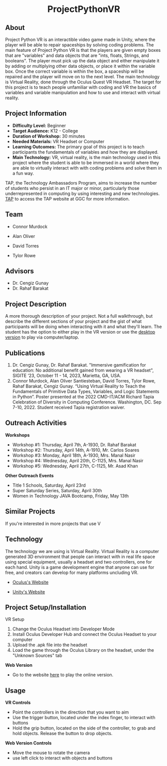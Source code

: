 <p align="center">
  <h1 align="center">ProjectPythonVR</h1>
</p>

## About
  Project Python VR is an interactible video game made in Unity, where the player will be able to repair spaceships by solving coding problems. The main feature of Project Python VR is that the players are given empty boxes that are "variables" and data objects that are "ints, floats, Strings, and booleans". The player must pick up the data object and either manipulate it by adding or multiplying other data objects, or place it within the variable box. Once the correct variable is within the box, a spaceship will be repaired and the player will move on to the next level. The main technology is Virtual Reality, done through the Oculus Quest VR Headset. The target for this project is to teach people unfamiliar with coding and VR the basics of variables and variable manipulation and how to use and interact with virtual reality.
  
  
## Project Information

* <b>Difficulty Level:</b> Beginner
* <b>Target Audience:</b> K12 - College
* <b>Duration of Workshop:</b> 30 minutes
* <b>Needed Materials:</b> VR Headset or Computer
* <b>Learning Outcomes:</b> The primary goal of this project is to teach participants the fundamentals of variables and how they are displayed.
* <b>Main Technology:</b> VR, virtual reality, is the main technology used in this project where the student is able to be immersed in a world where they are able to virtually interact with with coding problems and solve them in a fun way.


TAP, the Technology Ambassadors Program, aims to increase the number of students who persist in an IT major or minor, particularly those underrepresented in computing by using interesting and new technologies. [TAP]([https://www.ggc.edu/academics/schools/school-of-science-and-technology/research-internships-service-learning/technology-ambassador-program/](https://www.ggc.edu/academics/school-of-science-and-technology/research-internships-service-learning/technology-ambassador-program)) to access the TAP website at GGC for more information.
  

 



## Team
- Connor Murdock

- Alan Oliver

- David Torres

- Tylor Rowe

## Advisors
* Dr. Cengiz Gunay
* Dr. Rahaf Barakat

## Project Description
A more thorough description of your project. Not a full walkthrough, but describe the different sections of your project and the gist of what participants will be doing when interacting with it and what they'll learn. The student has the option to either play in the VR version or use the [desktop version](https://simmer.io/@ConnorMurdock/project-python-3d) to play via computer/laptop.

## Publications
1. Dr. Cengiz Gunay, Dr. Rahaf Barakat. "Immersive gamification for education: No additional benefit gained from wearing a VR headset", SIGITE ‘23, October 11 - 14,  2023, Marietta, GA, USA.
2. Connor Murdock, Alan Oliver Santiesteban, David Torres, Tylor Rowe, Rahaf Barakat, Cengiz Gunay. “Using Virtual Reality to Teach the Fundamentals of Primitive Data Types, Variables, and Logic Statements in Python”. Poster presented at the 2022 CMD-IT/ACM Richard Tapia Celebration of Diversity in Computing Conference. Washington, DC. Sep 7-10, 2022. Student received Tapia registration waiver.

## Outreach Activities
**Workshops**
  - Workshop #1: Thursday, April 7th, A-1930, Dr. Rahaf Barakat
  - Workshop #2: Thursday, April 14th, A-1910, Mr. Carlos Soares
  - Workshop #3: Monday, April 18th, A-1930, Mrs. Manal Nasir
  - Workshop #4: Wednesday, April 20th, C-1125, Mrs. Manal Nasir
  - Workshop #5: Wednesday, April 27th, C-1125, Mr. Asad Khan
  
**Other Outreach Events**
  - Title 1 Schools, Saturday, April 23rd
  - Super Saturday Series, Saturday, April 30th
  - Women in Technology JAVA Bootcamp, Friday, May 13th

## Similar Projects
If you're interested in more projects that use V

## Technology
  The technology we are using is Virtual Reality. Virtual Reality is a computer generated 3D environment that people can interact with in real life space using special equipment, usually a headset and two controllers, one for each hand. Unity is a game development engine that anyone can use for free, and creators can develop for many platforms uncluding VR.

- [Oculus's Website](https://www.meta.com/quest/)

- [Unity's Website](https://unity.com/)


## Project Setup/Installation
VR Setup
  1. Change the Oculus Headset into Developer Mode
  2. Install Oculus Developer Hub and connect the Oculus Headset to your computer
  3. Upload the .apk file into the headset
  4. Load the game through the Oculus Library on the headset, under the "Unknown Sources" tab

**Web Version**

  - Go to the website [here](https://simmer.io/@ConnorMurdock/project-python-3d) to play the online version.

## Usage
**VR Controls**

  - Point the controllers in the direction that you want to aim
  - Use the trigger button, located under the index finger, to interact with buttons
  - Hold the grip button, located on the side of the controller, to grab and hold objects. Release the button to drop objects.
  
**Web Version Controls**

  - Move the mouse to rotate the camera
  - use left click to interact with objects and buttons

